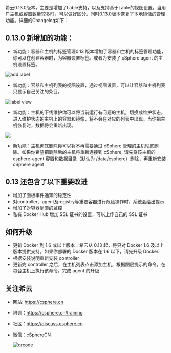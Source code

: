 希云0.13.0版本，主要是增加了Lable支持，以及支持基于Lable的视图设置，当用户主机或容器数量较多时，可以做好区分。同时0.13.0版本恢复了本地镜像的管理功能。详细的Changelog如下：

## 0.13.0 新增加的功能：

- 新功能：容器和主机的标签管理0.13 版本增加了容器和主机的标签管理功能，你可以在创建容器时，为容器设置标签。或者为安装了 cSphere agent 的主机设置标签。

![add label](https://blog.csphere.cn/wp-content/uploads/2015/07/Screen-Shot-2015-07-31-at-7.01.13-PM-300x184.png)

- 新功能：容器和主机列表的视图设置，通过视图设置，可以让容器和主机列表只显示自己关注的条目。

![label view](https://blog.csphere.cn/wp-content/uploads/2015/07/Screen-Shot-2015-07-31-at-7.55.18-PM-300x160.png)

- 新功能：主机的下线维护你可以将当前运行有问题的主机，切换成维护状态。进入维护状态的主机上的容器和镜像，将不会在对应的列表中出现。当你把主机恢复时，数据将会重新出现。

![](https://blog.csphere.cn/wp-content/uploads/2015/07/Screen-Shot-2015-07-31-at-7.40.26-PM-300x18.png)

- 新功能：主机彻底删除你可以将不再需要通过 cSphere 管理的主机彻底删除。如果你希望把删除后的主机将重新连接到 cSphere, 请先将该主机的 csphere-agent 容器和数据目录（默认为 /data/csphere）删除，再重新安装 cSphere agent


## 0.13 还包含了以下重要改进

- 增加了面板事件通知的稳定性
- 对controller、agent及registry等重要容器进行危险操作时，系统会给出提示
- 增加了对容器崩溃的监控
- 私有 Docker Hub 增加 SSL 证书的设置，可以上传自己的 SSL 证书

## 如何升级

- 更新 Docker 到 1.6 或以上版本：希云从 0.13 起，将只对 Docker 1.6 及以上版本提供支持。如果你部署的 Docker 版本在 1.6 以下，请先升级 Docker.
- 根据安装说明重新安装 controller
- 更新完 controller 之后，在主机列表点击添加主机，根据图层提示的命令，在每台主机上执行该命令，完成 agent 的升级
 
## 关注希云
- 网站: https://csphere.cn
- 培训：https://csphere.cn/training
- 社区：https://discuss.csphere.cn
- 微信：cSphereCN

  ![qrcode](http://csphere.cn/s/02a64545-1f43-423d-9d15-72710f8d44f2.jpg)
